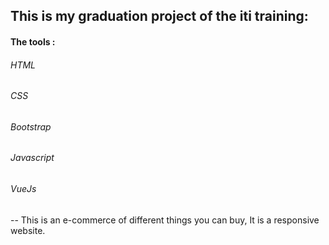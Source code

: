## This is my graduation  project of the iti training:

#### The tools :
###### HTML
###### CSS
###### Bootstrap
###### Javascript
###### VueJs

-- This is an e-commerce of different things you can buy, It is a responsive website.
